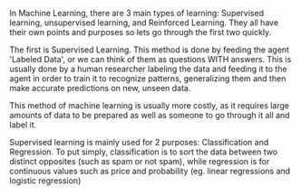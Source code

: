 In Machine Learning, there are 3 main types of learning: Supervised learning, unsupervised learning, and Reinforced Learning. They all have their own points and purposes so lets go through the first two quickly. 

The first is Supervised Learning. This method is done by feeding the agent 'Labeled Data', or we can think of them as questions WITH answers. This is usually done by a human researcher labeling the data and feeding it to the agent in order to train it to recognize patterns, generalizing them and then make accurate predictions on new, unseen data.

This method of machine learning is usually more costly, as it requires large amounts of data to be prepared as well as someone to go through it all and label it.

Supervised learning is mainly used for 2 purposes: Classification and Regression. To put simply, classification is to sort the data between two distinct opposites (such as spam or not spam), while regression is for continuous values such as price and probability (eg. linear regressions and logistic regression)